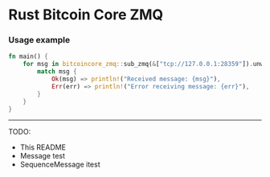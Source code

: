 # Rust Bitcoin Core ZMQ

### Usage example

```rust
fn main() {
    for msg in bitcoincore_zmq::sub_zmq(&["tcp://127.0.0.1:28359"]).unwrap() {
        match msg {
            Ok(msg) => println!("Received message: {msg}"),
            Err(err) => println!("Error receiving message: {err}"),
        }
    }
}
```

---

TODO:
- This README
- Message test
- SequenceMessage itest
